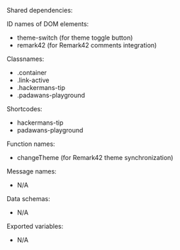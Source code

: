 Shared dependencies:

ID names of DOM elements:
- theme-switch (for theme toggle button)
- remark42 (for Remark42 comments integration)

Classnames:
- .container
- .link-active
- .hackermans-tip
- .padawans-playground

Shortcodes:
- hackermans-tip
- padawans-playground

Function names:
- changeTheme (for Remark42 theme synchronization)

Message names:
- N/A

Data schemas:
- N/A

Exported variables:
- N/A